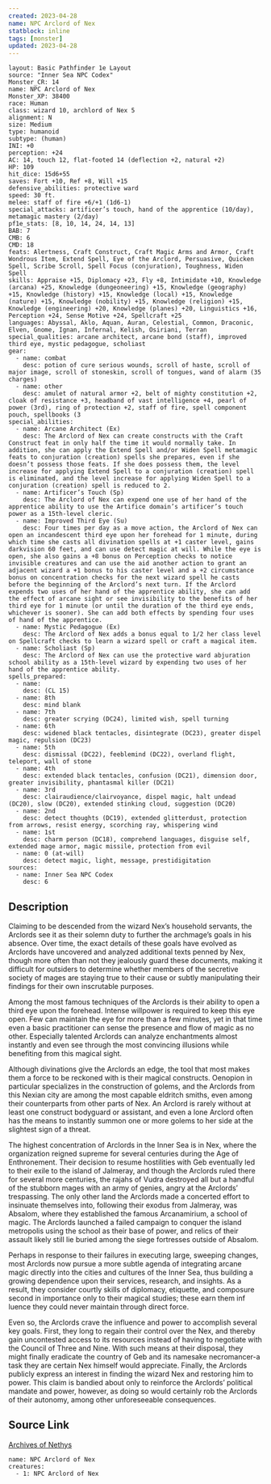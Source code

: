 ```yaml
---
created: 2023-04-28
name: NPC Arclord of Nex
statblock: inline
tags: [monster]
updated: 2023-04-28
---
```

```statblock
layout: Basic Pathfinder 1e Layout
source: "Inner Sea NPC Codex"
Monster_CR: 14
name: NPC Arclord of Nex
Monster_XP: 38400
race: Human
class: wizard 10, archlord of Nex 5
alignment: N
size: Medium
type: humanoid
subtype: (human)
INI: +0
perception: +24
AC: 14, touch 12, flat-footed 14 (deflection +2, natural +2)
HP: 109
hit_dice: 15d6+55
saves: Fort +10, Ref +8, Will +15
defensive_abilities: protective ward
speed: 30 ft.
melee: staff of fire +6/+1 (1d6-1)
special_attacks: artificer’s touch, hand of the apprentice (10/day), metamagic mastery (2/day)
pf1e_stats: [8, 10, 14, 24, 14, 13]
BAB: 7
CMB: 6
CMD: 18
feats: Alertness, Craft Construct, Craft Magic Arms and Armor, Craft Wondrous Item, Extend Spell, Eye of the Arclord, Persuasive, Quicken Spell, Scribe Scroll, Spell Focus (conjuration), Toughness, Widen Spell
skills: Appraise +15, Diplomacy +23, Fly +8, Intimidate +10, Knowledge (arcana) +25, Knowledge (dungeoneering) +15, Knowledge (geography) +15, Knowledge (history) +15, Knowledge (local) +15, Knowledge (nature) +15, Knowledge (nobility) +15, Knowledge (religion) +15, Knowledge (engineering) +20, Knowledge (planes) +20, Linguistics +16, Perception +24, Sense Motive +24, Spellcraft +25
languages: Abyssal, Aklo, Aquan, Auran, Celestial, Common, Draconic, Elven, Gnome, Ignan, Infernal, Kelish, Osiriani, Terran
special_qualities: arcane architect, arcane bond (staff), improved third eye, mystic pedagogue, scholiast
gear:
  - name: combat
    desc: potion of cure serious wounds, scroll of haste, scroll of major image, scroll of stoneskin, scroll of tongues, wand of alarm (35 charges)
  - name: other
    desc: amulet of natural armor +2, belt of mighty constitution +2, cloak of resistance +3, headband of vast intelligence +4, pearl of power (3rd), ring of protection +2, staff of fire, spell component pouch, spellbooks (3
special_abilities:
  - name: Arcane Architect (Ex)
    desc: The Arclord of Nex can create constructs with the Craft Construct feat in only half the time it would normally take. In addition, she can apply the Extend Spell and/or Widen Spell metamagic feats to conjuration (creation) spells she prepares, even if she doesn’t possess those feats. If she does possess them, the level increase for applying Extend Spell to a conjuration (creation) spell is eliminated, and the level increase for applying Widen Spell to a conjuration (creation) spell is reduced to 2.
  - name: Artificer’s Touch (Sp)
    desc: The Arclord of Nex can expend one use of her hand of the apprentice ability to use the Artifice domain’s artificer’s touch power as a 15th-level cleric.
  - name: Improved Third Eye (Su)
    desc: Four times per day as a move action, the Arclord of Nex can open an incandescent third eye upon her forehead for 1 minute, during which time she casts all divination spells at +1 caster level, gains darkvision 60 feet, and can use detect magic at will. While the eye is open, she also gains a +8 bonus on Perception checks to notice invisible creatures and can use the aid another action to grant an adjacent wizard a +1 bonus to his caster level and a +2 circumstance bonus on concentration checks for the next wizard spell he casts before the beginning of the Arclord’s next turn. If the Arclord expends two uses of her hand of the apprentice ability, she can add the effect of arcane sight or see invisibility to the benefits of her third eye for 1 minute (or until the duration of the third eye ends, whichever is sooner). She can add both effects by spending four uses of hand of the apprentice.
  - name: Mystic Pedagogue (Ex)
    desc: The Arclord of Nex adds a bonus equal to 1/2 her class level on Spellcraft checks to learn a wizard spell or craft a magical item.
  - name: Scholiast (Sp)
    desc: The Arclord of Nex can use the protective ward abjuration school ability as a 15th-level wizard by expending two uses of her hand of the apprentice ability.
spells_prepared:
  - name:
    desc: (CL 15)
  - name: 8th
    desc: mind blank
  - name: 7th
    desc: greater scrying (DC24), limited wish, spell turning
  - name: 6th
    desc: widened black tentacles, disintegrate (DC23), greater dispel magic, repulsion (DC23)
  - name: 5th
    desc: dismissal (DC22), feeblemind (DC22), overland flight, teleport, wall of stone
  - name: 4th
    desc: extended black tentacles, confusion (DC21), dimension door, greater invisibility, phantasmal killer (DC21)
  - name: 3rd
    desc: clairaudience/clairvoyance, dispel magic, halt undead (DC20), slow (DC20), extended stinking cloud, suggestion (DC20)
  - name: 2nd
    desc: detect thoughts (DC19), extended glitterdust, protection from arrows, resist energy, scorching ray, whispering wind
  - name: 1st
    desc: charm person (DC18), comprehend languages, disguise self, extended mage armor, magic missile, protection from evil
  - name: 0 (at-will)
    desc: detect magic, light, message, prestidigitation
sources:
  - name: Inner Sea NPC Codex
    desc: 6
```
## Description
Claiming to be descended from the wizard Nex’s household servants, the Arclords see it as their solemn duty to further the archmage’s goals in his absence. Over time, the exact details of these goals have evolved as Arclords have uncovered and analyzed additional texts penned by Nex, though more often than not they jealously guard these documents, making it difficult for outsiders to determine whether members of the secretive society of mages are staying true to their cause or subtly manipulating their findings for their own inscrutable purposes.

Among the most famous techniques of the Arclords is their ability to open a third eye upon the forehead. Intense willpower is required to keep this eye open. Few can maintain the eye for more than a few minutes, yet in that time even a basic practitioner can sense the presence and flow of magic as no other. Especially talented Arclords can analyze enchantments almost instantly and even see through the most convincing illusions while benefiting from this magical sight.

Although divinations give the Arclords an edge, the tool that most makes them a force to be reckoned with is their magical constructs. Oenopion in particular specializes in the construction of golems, and the Arclords from this Nexian city are among the most capable eldritch smiths, even among their counterparts from other parts of Nex. An Arclord is rarely without at least one construct bodyguard or assistant, and even a lone Arclord often has the means to instantly summon one or more golems to her side at the slightest sign of a threat.

The highest concentration of Arclords in the Inner Sea is in Nex, where the organization reigned supreme for several centuries during the Age of Enthronement. Their decision to resume hostilities with Geb eventually led to their exile to the island of Jalmeray, and though the Arclords ruled there for several more centuries, the rajahs of Vudra destroyed all but a handful of the stubborn mages with an army of genies, angry at the Arclords’ trespassing. The only other land the Arclords made a concerted effort to insinuate themselves into, following their exodus from Jalmeray, was Absalom, where they established the famous Arcanamirium, a school of magic. The Arclords launched a failed campaign to conquer the island metropolis using the school as their base of power, and relics of their assault likely still lie buried among the siege fortresses outside of Absalom.

Perhaps in response to their failures in executing large, sweeping changes, most Arclords now pursue a more subtle agenda of integrating arcane magic directly into the cities and cultures of the Inner Sea, thus building a growing dependence upon their services, research, and insights. As a result, they consider courtly skills of diplomacy, etiquette, and composure second in importance only to their magical studies; these earn them inf luence they could never maintain through direct force.

Even so, the Arclords crave the influence and power to accomplish several key goals. First, they long to regain their control over the Nex, and thereby gain uncontested access to its resources instead of having to negotiate with the Council of Three and Nine. With such means at their disposal, they might finally eradicate the country of Geb and its namesake necromancer-a task they are certain Nex himself would appreciate. Finally, the Arclords publicly express an interest in finding the wizard Nex and restoring him to power. This claim is bandied about only to reinforce the Arclords’ political mandate and power, however, as doing so would certainly rob the Arclords of their autonomy, among other unforeseeable consequences.
## Source Link
[Archives of Nethys](https://aonprd.com/NPCDisplay.aspx?ItemName=Arclord%20of%20Nex)
```encounter-table
name: NPC Arclord of Nex
creatures:
  - 1: NPC Arclord of Nex
```
